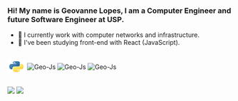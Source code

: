 ### Hi! My name is Geovanne Lopes, I am a Computer Engineer and future Software Engineer at USP. 



- 🔭 I currently work with computer networks and infrastructure.
- 🌱 I've been studying front-end with React (JavaScript).

<div align="center">

</div>
  <div style="display: inline_block"><br>
  <img align="center" alt="Geo-Python" height="30" width="40" src="https://raw.githubusercontent.com/devicons/devicon/master/icons/python/python-original.svg">
  <img align="center" alt="Geo-Js" height="30" width="40" src="https://cdn.jsdelivr.net/gh/devicons/devicon/icons/c/c-original.svg" /> 
  <img align="center" alt="Geo-Js" height="30" width="40" src="https://cdn.jsdelivr.net/gh/devicons/devicon@latest/icons/react/react-original.svg" />
  <img align="center" alt="Geo-Js" height="30" width="40" src="https://cdn.jsdelivr.net/gh/devicons/devicon@latest/icons/vuejs/vuejs-original.svg" />
           
          
</div>
  
 ##
  
  <div> 
  <a href = "mailto:geovanneblopes2@gmail.com"><img src="https://img.shields.io/badge/-Gmail-%23333?style=for-the-badge&logo=gmail&logoColor=white" target="_blank"></a>
  <a href="https://www.linkedin.com/in/geovanne-bueno-lopes-2b30a4185/" target="_blank"><img src="https://img.shields.io/badge/-LinkedIn-%230077B5?style=for-the-badge&logo=linkedin&logoColor=white" target="_blank"></a> 
 
</div>
